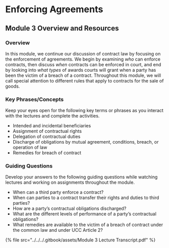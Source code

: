 # Enforcing Agreements

## Module 3 Overview and Resources

### Overview

In this module, we continue our discussion of contract law by focusing on the enforcement of agreements. We begin by examining _who_ can enforce contracts, then discuss _when_ contracts can be enforced in court, and end by looking into _what types_ of awards courts will grant when a party has been the victim of a breach of a contract. Throughout this module, we will call special attention to different rules that apply to contracts for the sale of goods.

### Key Phrases/Concepts

Keep your eyes open for the following key terms or phrases as you interact with the lectures and complete the activities.

* Intended and incidental beneficiaries
* Assignment of contractual rights
* Delegation of contractual duties
* Discharge of obligations by mutual agreement, conditions, breach, or operation of law
* Remedies for breach of contract

### Guiding Questions

Develop your answers to the following guiding questions while watching lectures and working on assignments throughout the module.

* When can a third party enforce a contract?
* When can parties to a contract transfer their rights and duties to third parties?
* How are a party’s contractual obligations discharged?
* What are the different levels of performance of a party’s contractual obligations?
* What remedies are available to the victim of a breach of contract under the common law and under UCC Article 2?

{% file src="../../../.gitbook/assets/Module 3 Lecture Transcript.pdf" %}

##
